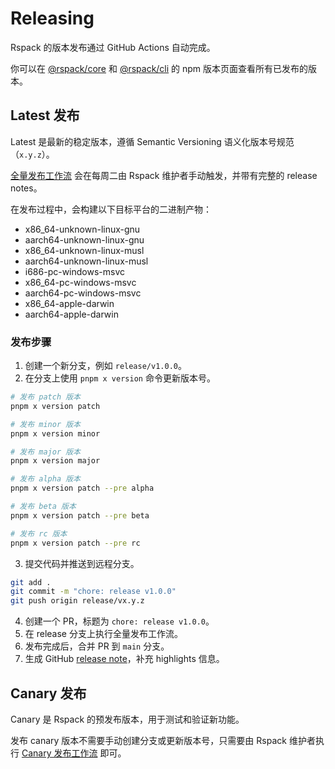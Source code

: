 # Releasing

Rspack 的版本发布通过 GitHub Actions 自动完成。

你可以在 [@rspack/core](https://www.npmjs.com/package/@rspack/core?activeTab=versions) 和 [@rspack/cli](https://www.npmjs.com/package/@rspack/cli?activeTab=versions) 的 npm 版本页面查看所有已发布的版本。

## Latest 发布

Latest 是最新的稳定版本，遵循 Semantic Versioning 语义化版本号规范（`x.y.z`）。

[全量发布工作流](https://github.com/web-infra-dev/rspack/actions/workflows/release.yml?query=is%3Asuccess) 会在每周二由 Rspack 维护者手动触发，并带有完整的 release notes。

在发布过程中，会构建以下目标平台的二进制产物：

- x86_64-unknown-linux-gnu
- aarch64-unknown-linux-gnu
- x86_64-unknown-linux-musl
- aarch64-unknown-linux-musl
- i686-pc-windows-msvc
- x86_64-pc-windows-msvc
- aarch64-pc-windows-msvc
- x86_64-apple-darwin
- aarch64-apple-darwin

### 发布步骤

1. 创建一个新分支，例如 `release/v1.0.0`。
2. 在分支上使用 `pnpm x version` 命令更新版本号。

```bash
# 发布 patch 版本
pnpm x version patch

# 发布 minor 版本
pnpm x version minor

# 发布 major 版本
pnpm x version major

# 发布 alpha 版本
pnpm x version patch --pre alpha

# 发布 beta 版本
pnpm x version patch --pre beta

# 发布 rc 版本
pnpm x version patch --pre rc
```

3. 提交代码并推送到远程分支。

```bash
git add .
git commit -m "chore: release v1.0.0"
git push origin release/vx.y.z
```

4. 创建一个 PR，标题为 `chore: release v1.0.0`。
5. 在 release 分支上执行全量发布工作流。
6. 发布完成后，合并 PR 到 `main` 分支。
7. 生成 GitHub [release note](https://github.com/web-infra-dev/rspack/releases)，补充 highlights 信息。

## Canary 发布

Canary 是 Rspack 的预发布版本，用于测试和验证新功能。

发布 canary 版本不需要手动创建分支或更新版本号，只需要由 Rspack 维护者执行 [Canary 发布工作流](https://github.com/web-infra-dev/rspack/actions/workflows/release-canary.yml) 即可。
